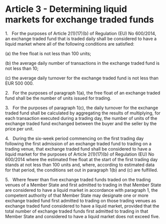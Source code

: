 # Article 3 - Determining liquid markets for exchange traded funds


1.   For the purposes of Article 2(1)(17)(b) of Regulation (EU) No 600/2014, an exchange traded fund that is traded daily shall be considered to have a liquid market where all of the following conditions are satisfied:

(a) the free float is not less than 100 units;

(b) the average daily number of transactions in the exchange traded fund is not less than 10;

(c) the average daily turnover for the exchange traded fund is not less than EUR 500 000.

2.   For the purposes of paragraph 1(a), the free float of an exchange traded fund shall be the number of units issued for trading.

3.   For the purposes of paragraph 1(c), the daily turnover for the exchange traded fund shall be calculated by aggregating the results of multiplying, for each transaction executed during a trading day, the number of units of the exchange traded fund exchanged between the buyer and the seller by the price per unit.

4.   During the six-week period commencing on the first trading day following the first admission of an exchange traded fund to trading on a trading venue, that exchange traded fund shall be considered to have a liquid market for the purposes of Article 2(1)(17)(b) of Regulation (EU) No 600/2014 where the estimated free float at the start of the first trading day stands at not less than 100 units and, where, according to estimated data for that period, the conditions set out in paragraph 1(b) and (c) are fulfilled.

5.   Where fewer than five exchange traded funds traded on the trading venues of a Member State and first admitted to trading in that Member State are considered to have a liquid market in accordance with paragraph 1, the competent authority of that Member State may designate one or more exchange traded fund first admitted to trading on those trading venues as exchange traded fund considered to have a liquid market, provided that the total number of exchange traded funds first admitted to trading in that Member State and considered to have a liquid market does not exceed five.
